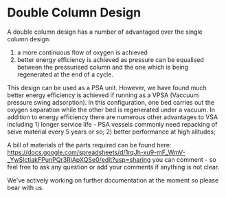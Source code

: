 # Double Column Design

A double column design has a number of advantaged over the single column design:

1. a more continuous flow of oxygen is achieved
2. better energy efficiency is achieved as pressure can be equalised between the pressurised column and the one which is being regenerated at the end of a cycle.

This design can be used as a PSA unit. However, we have found much better energy efficiency is achieved if running as a VPSA (Vaccuum pressure swing adsorption). In this configuration, one bed carries out the oxygen separation while the other bed is regenerated under a vacuum. In addition to energy efficiency there are numerous other advantages to VSA including 1) longer service life - PSA vessels commonly need repacking of seive material every 5 years or so; 2) better performance at high alitudes;

A bill of materials of the parts required can be found here: https://docs.google.com/spreadsheets/d/1rqJh-xu9-mF_WmV-_YwSlctiakFPunPQr3RjApXQSe0/edit?usp=sharing you can comment - so feel free to ask any question or add your comments if anything is not clear.

We've actively working on further documentation at the moment so please bear with us.
